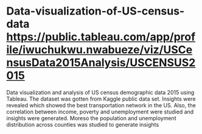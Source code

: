 # Data-visualization-of-US-census-data https://public.tableau.com/app/profile/iwuchukwu.nwabueze/viz/USCensusData2015Analysis/USCENSUS2015
 Data visualization and analysis of US census demographic data 2015 using Tableau. The dataset was gotten from Kaggle public data set. Insights were revealed which showed the best transportation network in the US. Also, the correlation between income, poverty and unemployment were studied and insights were generated. Moreso the population and unemployment distribution across counties was studied to generate insights
